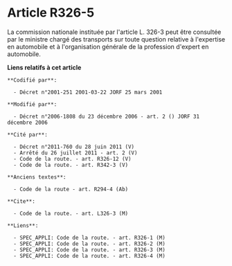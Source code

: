 # Article R326-5

La commission nationale instituée par l'article L. 326-3 peut être consultée par le ministre chargé des transports sur toute
question relative à l'expertise en automobile et à l'organisation générale de la profession d'expert en automobile.

**Liens relatifs à cet article**

	**Codifié par**:

	  - Décret n°2001-251 2001-03-22 JORF 25 mars 2001

	**Modifié par**:

	  - Décret n°2006-1808 du 23 décembre 2006 - art. 2 () JORF 31 décembre 2006

	**Cité par**:

	  - Décret n°2011-760 du 28 juin 2011 (V)
	  - Arrêté du 26 juillet 2011 - art. 2 (V)
	  - Code de la route. - art. R326-12 (V)
	  - Code de la route. - art. R342-3 (V)

	**Anciens textes**:

	  - Code de la route - art. R294-4 (Ab)

	**Cite**:

	  - Code de la route. - art. L326-3 (M)

	**Liens**:

	  - SPEC_APPLI: Code de la route. - art. R326-1 (M)
	  - SPEC_APPLI: Code de la route. - art. R326-2 (M)
	  - SPEC_APPLI: Code de la route. - art. R326-3 (M)
	  - SPEC_APPLI: Code de la route. - art. R326-4 (M)
